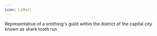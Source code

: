 ```yaml
---
icon: LiMail
---
```

Representative of a smithing's guild within the district of the capital city known as shark tooth run